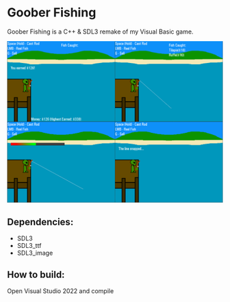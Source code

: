 # Goober Fishing
Goober Fishing is a C++ & SDL3 remake of my Visual Basic game.

<img src=https://github.com/carlosfruitcup/Goober-Fishing/blob/a07f54fa9fa38685175cfdec9b3da0d02af08cf0/screenshots.png>

## Dependencies:
- SDL3
- SDL3_ttf
- SDL3_image

## How to build:
Open Visual Studio 2022 and compile

